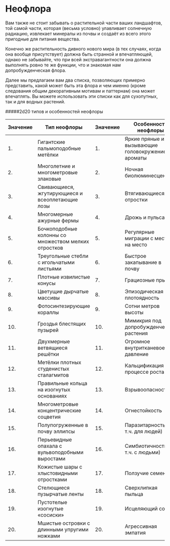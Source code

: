 # Неофлора

Вам также не стоит забывать о растительной части ваших ландшафтов, той самой части, которая (весьма условно) улавливает солнечную радиацию, извлекает минералы из почвы и создаёт из всего этого пригодные для питания вещества.

Конечно же растительность дивного нового мира (в тех случаях, когда она вообще присутствует) должна быть странной и впечатляющей, однако не забывайте, что при всей экстравагантности она должна выполнять ровно те же функции, что и знакомая нам допробужденческая флора.

Далее мы предлагаем вам два списка, позволяющих примерно представить, какой может быть эта флора и чем именно (кроме следования общим декоративным мотивам и паттернам) она может впечатлять. Вы можете использовать эти списки как для сухопутных, так и для водных растений.

#####2d20 типов и особенностей неофлоры

|Значение|Тип неофлоры|Значение|Особенность неофлоры|
| ------------ | ------------ | ------------ | ------------ |
|1.|Гигантские пальмоподобные метёлки|1.|Яркие пряные и вызывающие головокружение ароматы|
|2.|Многолетние и многометровые злаковые|2.|Ночная биолюминесценция|
|3.|Свивающиеся, жгутирующиеся и всеоплетающие лозы|3.|Втягивающиеся отростки|
|4.|Многомерные ажурные фермы|4.|Дрожь и пульсация|
|5.|Бочкоподобные колонны со множеством мелких отростков|5.|Регулярные миграции с места на место|
|6.|Треугольные стебли с игольчатыми листьями|6.|Быстрое закапывание в почву|
|7.|Плотные извилистые конусы|7.|Грациозные прыжки|
|8.|Цветущие дырчатые массивы|8.|Эпизодическая плотоядность|
|9.|Фотосинтезирующие кораллы|9.|Сотни метров высоты|
|10.|Гроздья блестящих пузырей|10.|Мимикрия под допробужденческие растения|
|11.|Двухмерные ветвящиеся решётки|11.|Огромное внутритканевое давление|
|12.|Метёлки плотных студенистых сталагмитов|12.|Кальцификация в процессе роста|
|13.|Правильные кольца на изогнутых основаниях|13.|Взрывоопасность|
|14.|Многометровые концентрические соцветия|14.|Огнестойкость|
|15.|Полупогруженные в почву эллипсы|15.|Паразитарность (в т.ч. для людей)|
|16.|Перьевидные опахала с вульвоподобными выростами|16.|Симбиотичность (в т.ч. с людьми)|
|17.|Кожистые шары с хлыстовидными отростками|17.|Ползучие семена|
|18.|Стелющиеся пузырчатые ленты|18.|Сверхлипкая пыльца|
|19.|Пустотелые изогнутые «сосиски»|19.|Исцеляющий сок|
|20.|Мшистые островки с длинными упругими ножками|20.|Агрессивная эмпатия|